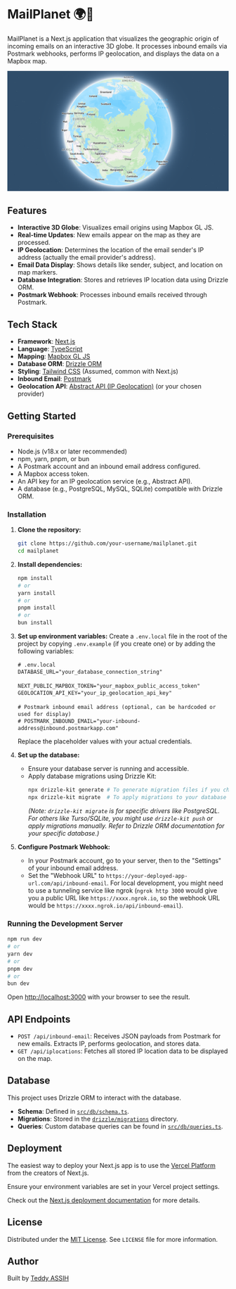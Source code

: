 # MailPlanet 🌍📧

MailPlanet is a Next.js application that visualizes the geographic origin of incoming emails on an interactive 3D globe. It processes inbound emails via Postmark webhooks, performs IP geolocation, and displays the data on a Mapbox map.

![MailPlanet Screenshot](public/mailplanet-screenshot.png)

## Features

- **Interactive 3D Globe**: Visualizes email origins using Mapbox GL JS.
- **Real-time Updates**: New emails appear on the map as they are processed.
- **IP Geolocation**: Determines the location of the email sender's IP address (actually the email provider's address).
- **Email Data Display**: Shows details like sender, subject, and location on map markers.
- **Database Integration**: Stores and retrieves IP location data using Drizzle ORM.
- **Postmark Webhook**: Processes inbound emails received through Postmark.

## Tech Stack

- **Framework**: [Next.js](https://nextjs.org/)
- **Language**: [TypeScript](https://www.typescriptlang.org/)
- **Mapping**: [Mapbox GL JS](https://docs.mapbox.com/mapbox-gl-js/api/)
- **Database ORM**: [Drizzle ORM](https://orm.drizzle.team/)
- **Styling**: [Tailwind CSS](https://tailwindcss.com/) (Assumed, common with Next.js)
- **Inbound Email**: [Postmark](https://postmarkapp.com/)
- **Geolocation API**: [Abstract API (IP Geolocation)](https://www.abstractapi.com/ip-geolocation-api) (or your chosen provider)

## Getting Started

### Prerequisites

- Node.js (v18.x or later recommended)
- npm, yarn, pnpm, or bun
- A Postmark account and an inbound email address configured.
- A Mapbox access token.
- An API key for an IP geolocation service (e.g., Abstract API).
- A database (e.g., PostgreSQL, MySQL, SQLite) compatible with Drizzle ORM.

### Installation

1.  **Clone the repository:**

    ```bash
    git clone https://github.com/your-username/mailplanet.git
    cd mailplanet
    ```

2.  **Install dependencies:**

    ```bash
    npm install
    # or
    yarn install
    # or
    pnpm install
    # or
    bun install
    ```

3.  **Set up environment variables:**
    Create a `.env.local` file in the root of the project by copying `.env.example` (if you create one) or by adding the following variables:

    ```env
    # .env.local
    DATABASE_URL="your_database_connection_string"

    NEXT_PUBLIC_MAPBOX_TOKEN="your_mapbox_public_access_token"
    GEOLOCATION_API_KEY="your_ip_geolocation_api_key"

    # Postmark inbound email address (optional, can be hardcoded or used for display)
    # POSTMARK_INBOUND_EMAIL="your-inbound-address@inbound.postmarkapp.com"
    ```

    Replace the placeholder values with your actual credentials.

4.  **Set up the database:**

    - Ensure your database server is running and accessible.
    - Apply database migrations using Drizzle Kit:
      ```bash
      npx drizzle-kit generate # To generate migration files if you change the schema
      npx drizzle-kit migrate  # To apply migrations to your database
      ```
      _(Note: `drizzle-kit migrate` is for specific drivers like PostgreSQL. For others like Turso/SQLite, you might use `drizzle-kit push` or apply migrations manually. Refer to Drizzle ORM documentation for your specific database.)_

5.  **Configure Postmark Webhook:**
    - In your Postmark account, go to your server, then to the "Settings" of your inbound email address.
    - Set the "Webhook URL" to `https://your-deployed-app-url.com/api/inbound-email`. For local development, you might need to use a tunneling service like ngrok (`ngrok http 3000` would give you a public URL like `https://xxxx.ngrok.io`, so the webhook URL would be `https://xxxx.ngrok.io/api/inbound-email`).

### Running the Development Server

```bash
npm run dev
# or
yarn dev
# or
pnpm dev
# or
bun dev
```

Open [http://localhost:3000](http://localhost:3000) with your browser to see the result.

## API Endpoints

- `POST /api/inbound-email`: Receives JSON payloads from Postmark for new emails. Extracts IP, performs geolocation, and stores data.
- `GET /api/iplocations`: Fetches all stored IP location data to be displayed on the map.

## Database

This project uses Drizzle ORM to interact with the database.

- **Schema**: Defined in [`src/db/schema.ts`](src/db/schema.ts).
- **Migrations**: Stored in the [`drizzle/migrations`](drizzle/migrations) directory.
- **Queries**: Custom database queries can be found in [`src/db/queries.ts`](src/db/queries.ts).

## Deployment

The easiest way to deploy your Next.js app is to use the [Vercel Platform](https://vercel.com/new?utm_medium=default-template&filter=next.js&utm_source=create-next-app&utm_campaign=create-next-app-readme) from the creators of Next.js.

Ensure your environment variables are set in your Vercel project settings.

Check out the [Next.js deployment documentation](https://nextjs.org/docs/app/building-your-application/deploying) for more details.

## License

Distributed under the [MIT License](LICENSE). See `LICENSE` file for more information.

## Author

Built by [Teddy ASSIH](https://www.linkedin.com/in/teddy-assih-b4204b254/)
